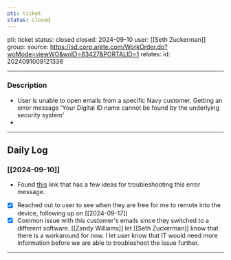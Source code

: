 ```yaml
---
pti: ticket
status: closed
---
```

pti: ticket 
status: closed
closed: 2024-09-10
user: [[Seth Zuckerman]]
group: 
source: https://sd.corp.arete.com/WorkOrder.do?woMode=viewWO&woID=83427&PORTALID=1
relates: 
id: 2024091009121336

---
### Description
- User is unable to open emails from a specific Navy customer. Getting an error message 'Your Digital ID name cannot be found by the underlying security system'
-

---
## Daily Log
### [[2024-09-10]]
- Found [this](https://answers.microsoft.com/en-us/outlook_com/forum/all/outlook-2019-cannot-open-emails-with-digital/9cfd8a20-764b-4621-9c66-cfe99287ba9a) link that has a few ideas for troubleshooting this error message. 
- [x] Reached out to user to see when they are free for me to remote into the device, following up on [[2024-09-17]]
- [x] Common issue with this customer's emails since they switched to a different software. [[Zandy Williams]] let [[Seth Zuckerman]] know that there is a workaround for now. I let user know that IT would need more information before we are able to troubleshoot the issue further.
---




